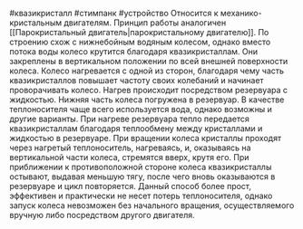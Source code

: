 #квазикристалл #стимпанк #устройство
Относится к механико-кристальным двигателям. Принцип работы аналогичен [[Парокристальный двигатель|парокристальному двигателю]]. По строению схож с нижнебойным водяным колесом, однако вместо потока воды колесо крутится благодаря квазикристаллам. Они закреплены в вертикальном положении по всей внешней поверхности колеса. Колесо нагревается с одной из сторон, благодаря чему часть квазикристаллов повышает частоту своих колебаний и начинает проворачивать колесо.
Нагрев происходит посредством резервуара с жидкостью. Нижняя часть колеса погружена в резервуар. В качестве теплоносителя чаще всего используется вода, однако возможны и другие варианты. При нагреве резервуара тепло передается квазикристаллам благодаря теплообмену между кристаллами и жидкостью в резервуаре. При вращении колеса кристаллы проходят через нагретый теплоноситель, нагреваясь, и, оказываясь на вертикальной части колеса, стремятся вверх, крутя его. При приближении к противоположной стороне колеса квазикристаллы остывают, выдавая меньшую тягу, после чего вновь оказываются в резервуаре и цикл повторяется. Данный способ более прост, эффективен и практически не несет потерь теплоносителя, однако запуск колеса невозможен без начального вращения, осуществляемого вручную либо посредством другого двигателя.